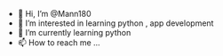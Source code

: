 - 👋 Hi, I’m @Mann180
- 👀 I’m interested in learning python , app development 
- 🌱 I’m currently learning python
- 📫 How to reach me ...

<!---
Mann180/Mann180 is a ✨ special ✨ repository because its `README.md` (this file) appears on your GitHub profile.
You can click the Preview link to take a look at your changes.
--->

